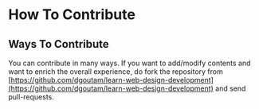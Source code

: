 # How To Contribute

## Ways To Contribute

You can contribute in many ways. If you want to add/modify contents and want to enrich the overall experience, do fork the repository from [https://github.com/dgoutam/learn-web-design-development](https://github.com/dgoutam/learn-web-design-development) and send pull-requests. 




